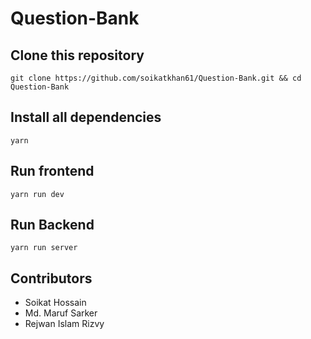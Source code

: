 # Question-Bank

## Clone this repository

    git clone https://github.com/soikatkhan61/Question-Bank.git && cd Question-Bank
    
## Install all dependencies

    yarn

## Run frontend
  
    yarn run dev
    
## Run Backend

    yarn run server

## Contributors 
* Soikat Hossain 
* Md. Maruf Sarker 
* Rejwan Islam Rizvy
